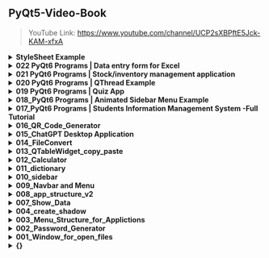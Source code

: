 ## PyQt5-Video-Book

> YouTube Link: https://www.youtube.com/channel/UCP2sXBPftE5Jck-KAM-xfxA

<details>
  <summary><strong>StyleSheet Example</strong></summary>
  
  #### QLineEdit
  
  * > https://youtu.be/HnzGjobOSh0
  * > https://youtu.be/6lgcioyeq3E
  
  ![Snipaste_2022-12-24_21-48-10](https://user-images.githubusercontent.com/31199068/216777886-50209acd-dd7a-47f6-9005-1b4d586f9ffd.png)
  ![Snipaste_2022-12-24_21-47-21](https://user-images.githubusercontent.com/31199068/216777909-3cc7efe9-1a75-43b1-b174-612fe9328453.png)

  #### Group List
  
  * > https://youtu.be/o4uYQjCsLoU
  
  ![cover](https://user-images.githubusercontent.com/31199068/216777987-6019ee8e-5ac9-40b4-8f00-8ee7de28011e.png)

  
  #### QCalendarWidget
  
  * > https://youtu.be/y3agkV1Iju4
  
  ![Snipaste_2022-04-18_21-56-49](https://user-images.githubusercontent.com/31199068/216777754-4a32d7ac-5ad5-4ef0-abeb-b3b31fe48fc3.png)

  
  #### QCheckBox
  
  * > https://youtu.be/Km0rFEVfx3M
  
  ![Snipaste_2023-02-04_10-17-12](https://user-images.githubusercontent.com/31199068/216778079-d91a4f5c-6fe1-405d-a537-ba1e2c5b662a.png)

  
  #### QComboBox
  
  * > https://youtu.be/S1bFw8Od0tU
  
  ![Snipaste_2023-02-04_10-18-50](https://user-images.githubusercontent.com/31199068/216778108-741cbff5-a1f7-44a5-b0ff-fc478e4c7de2.png)

  
  #### QPushButton
  
  * > https://youtu.be/xd2Ze6rL0G8
  
  ![Snipaste_2023-02-27_22-14-36](https://user-images.githubusercontent.com/31199068/221885012-f9bb5ee2-4977-4956-a1d2-27b390492e15.png)
  
</details>



<details>
  <summary><strong> 022 PyQt6 Programs | Data entry form for Excel </strong></summary>
  <br/>
  
  * > [https://www.youtube.com/watch?v=WbCGv0Yml2Q](https://youtu.be/WbCGv0Yml2Q)
    
    ##### Key Points:
    
      1.how to load qss file for PyQt application
      2.how to get file path in PyQt
      3.how to get data by requests
      4.how to set icon to the each item in ComboBox
      5.how to  set QIcon() pixmap from URLs
      6.how to use QThread
      7.how to use pandas to add new data into Excel
    
  ![image](https://github.com/ingwant/PyQt5-Video-Book/assets/31199068/88f12030-bd75-4d14-8bde-518429189c40)

    
</details>


<details>
  <summary><strong> 021 PyQt6 Programs | Stock/inventory management application </strong></summary>
  <br/>
  
  * > [https://youtu.be/Mv_oQ_OohPQ](https://youtu.be/AOciUtIElb8)
    
  ![image](https://github.com/ingwant/PyQt5-Video-Book/assets/31199068/689df0f5-8c46-4453-b02c-8330084780c7)
    
</details>


<details>
  <summary><strong> 020 PyQt6 Programs | QThread Example </strong></summary>
  <br/>
  
  * > [https://youtu.be/Mv_oQ_OohPQ](https://youtu.be/CRDXmbJ2Q_M)
    
    ![image](https://github.com/ingwant/PyQt5-Video-Book/assets/31199068/a95255fd-b314-447d-b980-7a28135394ad)

</details>


<details>
  <summary><strong> 019 PyQt6 Programs | Quiz App </strong></summary>
  <br/>
  
  * > https://youtu.be/yJmnWzgGodk
    
    ![image](https://github.com/ingwant/PyQt5-Video-Book/assets/31199068/b6418223-23e5-44d5-9ad1-548d7637f261)

</details>

<details>
  <summary><strong>018_PyQt6 Programs | Animated Sidebar Menu Example</strong></summary>
  <br/>
  
  * > [https://youtu.be/2WuHs-5kMl0](https://youtu.be/KxHFFHqeqG0)
    
  ![image](https://github.com/ingwant/PyQt5-Video-Book/assets/31199068/67c0b0e1-f4a7-4e2c-8799-cab31dd5ee4a)

</details>

<details>
  <summary><strong>017_PyQt6 Programs | Students Information Management System -Full Tutorial</strong></summary>
  <br/>
  
  * > https://youtu.be/2WuHs-5kMl0
    
  ![image](https://github.com/ingwant/PyQt5-Video-Book/assets/31199068/3288ace5-bd0e-4256-a875-d770d978f5a4)

</details>

<details>
  <summary><strong>016_QR_Code_Generator</strong></summary>
  <br/>
  
  * > https://youtu.be/Ie7pYINRlKI

  ![image](https://github.com/ingwant/PyQt5-Video-Book/assets/31199068/0f8f74d5-e704-402c-836c-215e4b5c234d)

</details>

<details>
  <summary><strong>015_ChatGPT Desktop Application</strong></summary>
  <br/>
  
  * > https://youtu.be/ySc5bCDkASg
  
  ![Snipaste_2023-02-27_22-14-36](https://user-images.githubusercontent.com/31199068/221885147-ed257003-c4cf-452c-9fea-d5ca07a42f71.png)

</details>

<details>
  <summary><strong>014_FileConvert</strong></summary>
  <br/>
  
  * > https://youtu.be/ghJQqKxLEPA
  
  ![Snipaste_2023-02-01_23-16-53](https://user-images.githubusercontent.com/31199068/216777674-a792efbf-54ae-418b-8154-3e4668c989af.png)
  
</details>

<details>
  <summary><strong>013_QTableWidget_copy_paste</strong></summary>
  <br/>
  
  * > https://youtu.be/_VbAukmBCCo
</details>


<details>
  <summary><strong> 012_Calculator </strong></summary>
  <br/>
  
  * > https://youtu.be/H6MZHap7nKM
</details>

<details>
  <summary><strong> 011_dictionary </strong></summary>
  <br/>
  
  * > https://youtu.be/m0iBbf5S_wI
  
  ![image](https://user-images.githubusercontent.com/31199068/216778186-25015039-644b-46be-b90a-0d114e5031f2.png)

  
</details>

<details>
  <summary><strong> 010_sidebar </strong></summary>
  <br/>
  
  * > https://youtu.be/7DXxQV47jOU
  
  ![image](https://user-images.githubusercontent.com/31199068/216778276-633068ad-cb13-4d94-9b26-d9993fb251fd.png)

</details>


<details>
  <summary><strong> 009_Navbar and Menu </strong></summary>
  <br/>
  
  * > https://youtu.be/XAl4bHImctA
  
  ![image](https://user-images.githubusercontent.com/31199068/216778335-44589ee7-e043-4592-ae9d-d2f708402f5b.png)

  
</details>


<details>
  <summary><strong> 008_app_structure_v2 </strong></summary>
  <br/>
  
  * > https://youtu.be/jWxNfb7Hng8
  
  ![image](https://user-images.githubusercontent.com/31199068/216778380-b74e1edc-93d2-4310-a563-fb6247742dab.png)

  
</details>

<details>
  <summary><strong> 007_Show_Data </strong></summary>
  <br/>
  
  * > https://youtu.be/lHa11Ub_JCY
</details>


<details>
  <summary><strong> 004_create_shadow </strong></summary>
  <br/>
  
  * > {}
</details>


<details>
  <summary><strong> 003_Menu_Structure_for_Applictions </strong></summary>
  <br/>
  
  * > https://youtu.be/JKVq_-uuELI
  
  ![image](https://user-images.githubusercontent.com/31199068/216778444-5a67df13-c794-4b6c-a094-00b718c76a82.png)

  
</details>


<details>
  <summary><strong> 002_Password_Generator </strong></summary>
  <br/>
  
  * > Part1: https://youtu.be/hWGdSFH8haE

  * > Part2: https://youtu.be/1Y7EeL3J8C4

  * > Part3: https://youtu.be/Dw5wUUG97Sk

  * > Part4: https://youtu.be/iqugGUppJPo
  
  ![image](https://user-images.githubusercontent.com/31199068/216778494-e9c2943d-9b8b-4088-93a3-c13e1273dacd.png)
  
  ![image](https://user-images.githubusercontent.com/31199068/216778509-b5f2ae8b-fe0c-45dc-b234-e9911119df47.png)

![image](https://user-images.githubusercontent.com/31199068/216778595-c3fe236e-1039-4ca5-b4ff-f2d3e00f93e5.png)

  
</details>

<details>
  <summary><strong> 001_Window_for_open_files </strong></summary>
  <br/>
  
  * > https://youtu.be/Mv_oQ_OohPQ
</details>


<details>
  <summary><strong> {} </strong></summary>
  <br/>
  
  * > {}
</details>
